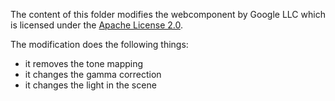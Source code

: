 
The content of this folder modifies the [<model-viewer>](https://github.com/GoogleWebComponents/model-viewer) webcomponent by Google LLC 
which is licensed under the [Apache License 2.0](https://github.com/GoogleWebComponents/model-viewer/blob/master/LICENSE). 

The modification does the following things: 

- it removes the tone mapping
- it changes the gamma correction
- it changes the light in the scene
